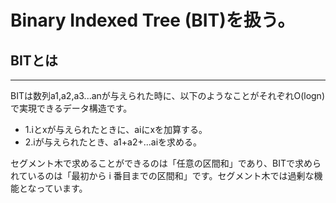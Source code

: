 # Binary Indexed Tree (BIT)を扱う。

## BITとは

--- 

BITは数列a1,a2,a3...anが与えられた時に、以下のようなことがそれぞれO(logn)で実現できるデータ構造です。

- 1.iとxが与えられたときに、aiにxを加算する。
- 2.iが与えられたとき、a1+a2+...aiを求める。

セグメント木で求めることができるのは「任意の区間和」であり、BITで求められているのは「最初から i 番目までの区間和」です。セグメント木では過剰な機能となっています。